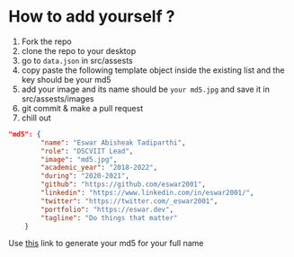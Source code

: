 # How to add yourself ?

1) Fork the repo  
2) clone the repo to your desktop
3) go to ```data.json``` in src/assests
4) copy paste the following template object inside the existing list and the key should be your md5
5) add your image and its name should be ```your md5.jpg``` and save it in src/assests/images
6) git commit & make a pull request
7) chill out  

```json
"md5": {
        "name": "Eswar Abisheak Tadiparthi",
        "role": "DSCVIIT Lead",
        "image": "md5.jpg",
        "academic_year": "2018-2022",
        "during": "2020-2021",
        "github": "https://github.com/eswar2001",
        "linkedin": "https://www.linkedin.com/in/eswar2001/",
        "twitter": "https://twitter.com/_eswar2001",
        "portfolio": "https://eswar.dev",
        "tagline": "Do things that matter"
    }
```


Use <a href="https://passwordsgenerator.net/md5-hash-generator/" target="__blank">this</a> link to generate your md5 for your full name
